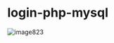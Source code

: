 # login-php-mysql
![image823](https://user-images.githubusercontent.com/72352882/118356855-609a0200-b5a1-11eb-81fe-fbdf66168a29.png)
